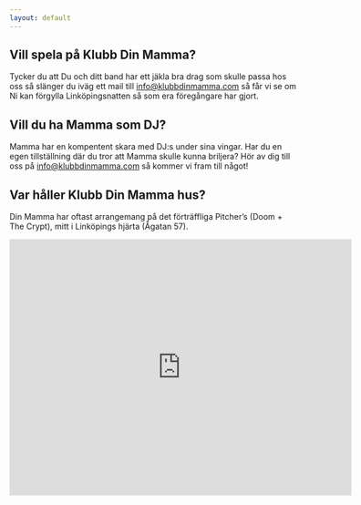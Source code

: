 ```yaml
---
layout: default
---
```


## Vill spela på Klubb Din Mamma?

Tycker du att Du och ditt band har ett jäkla bra drag som skulle passa hos oss så slänger du iväg ett mail till info@klubbdinmamma.com så får vi se om Ni kan förgylla Linköpingsnatten så som era föregångare har gjort.

## Vill du ha Mamma som DJ?

Mamma har en kompentent skara med DJ:s under sina vingar. Har du en egen tillställning där du tror att Mamma skulle kunna briljera? Hör av dig till oss på info@klubbdinmamma.com så kommer vi fram till något!

## Var håller Klubb Din Mamma hus?

Din Mamma har oftast arrangemang på det förträffliga Pitcher’s (Doom + The Crypt), mitt i Linköpings hjärta (Ågatan 57).

<div class="embed-responsive embed-responsive-4by3">
<iframe src="https://www.google.com/maps/embed?pb=!1m18!1m12!1m3!1d2089.9123443216654!2d15.617117716044326!3d58.41173789129234!2m3!1f0!2f0!3f0!3m2!1i1024!2i768!4f13.1!3m3!1m2!1s0x46596f24d4442a9b%3A0xa0ab1f5e579d07f1!2s%C3%85gatan+57%2C+582+22+Link%C3%B6ping!5e0!3m2!1ssv!2sse!4v1460905543541" width="600" height="450" frameborder="0" style="border:0" allowfullscreen></iframe>
</div>
